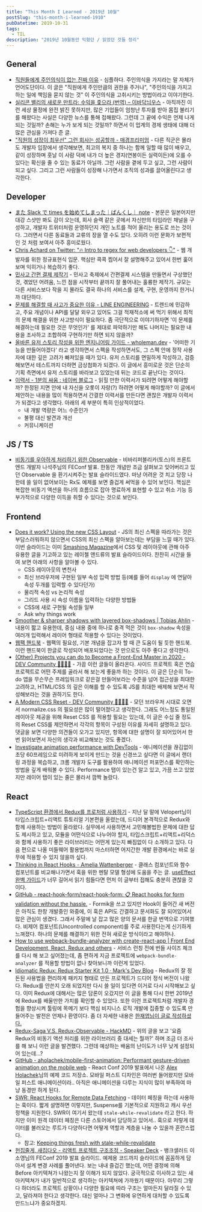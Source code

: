 ```yaml
---
title: "This Month I Learned - 2019년 10월"
postSlug: "this-month-i-learned-1910"
pubDatetime: 2019-10-31
tags:
  - TIL
description: "2019년 10월동안 익혔던 / 읽었던 것들 정리"
---
```


## General

- [직원들에게 주인의식이 없는 진짜 이유](https://brunch.co.kr/@sungyoulkim73/52) - 심플하다. 주인의식을 가지라는 말 자체가 언어도단이다. 이 글은 "직원에게 주인만큼의 권한을 주거나", "주인의식을 가지고 하는 일에 책임을 묻지 않는 것" 이 주인의식을 고취시키는 방법이라고 이야기한다.
- [실리콘 밸리의 새로운 만트라: 수익을 좇으라 (번역) – 이바닥늬우스](https://ebadak.news/2019/10/12/silicon-valley-startup-profit/) - 아직까진 이런 세상 물정에 완전 밝진 못하지만, 많은 기업들이 엄청난 투자를 받아 몸집 불리기를 해왔다는 사실은 다양한 뉴스를 통해 접해왔다. 그런데 그 끝에 수익은 언제 나게 되는 것일까? 손해는 누가 보게 되는 것일까? 하면서 이 업계의 경제 생태에 대해 더 많은 관심을 가져다 준 글.
- ["직원의 성장이 최우선" 그런 회사는 성공할까 - 매경프리미엄](https://mk.co.kr/premium/special-report/view/2017/10/20389/) - 다른 직군은 몰라도 개발자 입장에서 생각해보면, 최고의 복지 중 하나는 함께 일할 때 많이 배우고, 같이 성장하며 훗날 이 사람 덕에 내가 더 높은 경지(연봉이든 실력이든)에 오를 수 있다는 확신을 줄 수 있는 동료가 아닐까. 그런 사람을 곁에 두고 싶고, 그런 사람이 되고 싶다. 그리고 그런 사람들이 성장해 나가면서 조직의 성과를 끌어올린다고 생각한다.

## Developer

- [また Slack で times を始めてしまった｜ばんくし｜ note](https://note.mu/vaaaaanquish/n/ncc512cf0e263) - 본문은 일본어지만 대강 스샷만 봐도 감이 오는데, 회사 슬랙 같은 곳에서 자신만의 타임라인 채널을 구성하고, 개발자 트위터처럼 운영하던지 개인 노트를 적어 올리는 용도로 쓰는 것이다. 그러면서 다른 동료들과 교류의 장을 열 수도 있다. 오히려 이런 문화가 보편적인 것 처럼 보여서 아주 흥미로웠다.
- [Chris Achard on Twitter: "🔥 Intro to regex for web developers 👇"](https://twitter.com/chrisachard/status/1181583499112976384?s=20) - 웹 개발자를 위한 정규표현식 입문. 핵심만 콕콕 찝어서 잘 설명해주고 있어서 한번 훑어보며 익히거나 복습하기 좋다.
- [민사고 간편 결제 제작기](https://blog.chosunghyun.com/kr/minsapay/) - 민사고 축제에서 간편결제 시스템을 만들면서 구상했던 것, 겪었던 어려움, 느낀 점을 시작부터 끝까지 잘 풀어내는 훌륭한 제작기. 규모는 다른 서비스보다 작을 지 몰라도 결국 하나의 서비스를 설계, 구현, 운영까지 한거니까 대단하다.
- [문제를 해결할 때 사고가 중요한 이유 - LINE ENGINEERING](https://engineering.linecorp.com/ko/blog/think-differently-to-solve-problems/) - 트렌드에 민감하고, 주요 개념이나 API를 달달 외우고 있어도 그걸 적재적소에 써 먹기 위해서 최적의 문제 해결을 위한 사고방식이 필요하다. 좀 극단적으로 이야기하자면 '이 문제를 해결하는데 필요한 것은 무엇인가' 를 제대로 파악하기만 해도 나머지는 필요한 내용을 조사하고 조합하여 구현하기만 하면 되지 않을까?
- [올바른 유저 스토리 작성을 위한 엔지니어링 가이드 - wholeman.dev](https://wholeman.dev/posts/guide-to-writing-correct-user-stories/) - '어떠한 기능을 만들어야겠다' 라고 생각하면서 스펙을 작성하면서도, 그 스펙 안에 정작 사용자에 대한 깊은 고려가 빠져있을 때가 있다. 유저 스토리를 면밀하게 작성하고, 검증해보면서 테스트까지 더하면 금상첨화가 되겠다. 이 글에서 흥미로운 것은 단순히 기획 측면에서 유저 스토리를 바라보고 있었는데 뒤는 코드로 끝난다는 것이다.
- [이력서 - 1분의 싸움 : 네이버 블로그](https://m.blog.naver.com/wodory/221676841351) - 읽힐 만한 이력서가 되려면 어떻게 해야할까? 한정된 지면 안에 내 자신을 오롯이 자랑(?) 하려면 어떻게 해야할까? 이 글에서 제안하는 내용을 많이 적용하면서 간결한 이력서를 만든다면 괜찮은 개발자 이력서가 되겠다고 생각했다. 아래의 세 부분이 특히 인상적이었다.
  - 내 개발 역량은 어느 수준인가
  - 불평 대신 발견과 개선
  - 커뮤니케이션

## JS / TS

- [비동기를 우아하게 처리하기 위한 Observable](https://slides.com/seokjume/observable) - 비바리퍼블리카(토스)의 프론트엔드 개발자 나석주님의 FEConf 발표. 한동안 개념만 조금 살펴보고 잊어버리고 있던 Observable 을 환기시켜주는 발표 슬라이드였다. 마냥 어려운 것 치고 당장 나한테 쓸 일이 없어보이는 Rx도 예제를 보면 즐겁게 써먹을 수 있어 보인다. 핵심은 복잡한 비동기 액션을 하나의 흐름으로 잡아 명료하게 표현할 수 있고 취소 기능 등 부가적으로 다양한 이득을 취할 수 있다는 것으로 보인다.

## Frontend

- [Does it work? Using the new CSS Layout](https://noti.st/rachelandrew/lDqTZ7/does-it-work-using-the-new-css-layout#svLS9Av) - JS의 최신 스펙을 따라가는 것은 부담스러워하지 않으면서 CSS의 최신 스펙을 알아보는데는 부담을 느낄 때가 있다. 이번 슬라이드는 이미 [Smashing Magazine](https://www.smashingmagazine.com)에서 CSS 및 레이아웃에 관해 아주 유용한 글을 기고하고 있는 레이첼 앤드류의 발표 슬라이드이다. 찬찬히 시간을 들여 보면 아래의 사항을 알아볼 수 있다.
  - CSS 레이아웃의 변천사
  - 최신 브라우저에 구현된 일부 속성 입력 방법 등(예를 들어 `display` 에 연달아 속성 두개를 입력할 수 있다던가)
  - 물리적 속성 vs 논리적 속성
  - 그리드 사용 시 속성 이름을 입력하는 다양한 방법들
  - CSS에 새로 구현될 속성들 일부
  - Ask why things work
- [Smoother & sharper shadows with layered box-shadows | Tobias Ahlin](https://tobiasahlin.com/blog/layered-smooth-box-shadows/) - 내용이 짧고 유용한데, 중심 내용 중에 하나로 충격 먹은 것이 `box-shadow` 속성을 여러개 입력해서 레이어 형태로 적용할 수 있다는 것이었다.
- [웹팩 핸드북](https://joshua1988.github.io/webpack-guide/) - 웹팩의 필요성, 기본 개념을 잡고자 할 때 큰 도움이 될 듯한 핸드북. 이런 핸드북이 한글로 작성되어 배포되었다는 것 만으로도 아주 좋다고 생각한다.
- [(Other) Projects you can do to Become a Front-End Master in 2020 - DEV Community 👩‍💻👨‍💻](https://dev.to/chriscoyier/9-other-projects-you-can-do-to-become-a-front-end-master-in-2020-450l) - 가끔 이런 글들이 올라온다. 사이드 프로젝트 혹은 연습 프로젝트로 어떤 주제를 골라서 해 보는게 좋을까 하는 것이다. 이 글은 단순히 To-do 앱을 무슨무슨 프레임워크로 같은걸 만들어보라는 수준을 넘어 접근성을 최대한 고려하고, HTML/CSS 의 깊은 이해를 할 수 있도록 JS를 최대한 배제해 보면서 작성해보라는 것을 권하기도 한다.
- [A Modern CSS Reset - DEV Community 👩‍💻👨‍💻](https://dev.to/hankchizljaw/a-modern-css-reset-6p3) - 모던 브라우저 시대로 오면서 normalize.css 의 필요성은 많이 떨어졌다고 생각한다. 그래도 어느정도 통일된 레이아웃 제공을 위해 Reset CSS 를 적용할 필요는 있는데, 이 글은 수십 줄 정도의 Reset CSS를 제안하면서 각각의 항목이 구성된 이유를 자세히 설명하고 있다. 댓글을 보면 다양한 의견들이 오가고 있지만, 항목에 대한 설명이 잘 되어있어서 한번 읽어보면서 자신의 생각과 비교해보는 것도 좋겠다.
- [Investigate animation performance with DevTools](https://calibreapp.com/blog/investigate-animation-performance-with-devtools/) - 애니메이션을 끊김없이 초당 60프레임으로 미려하게 보이게 만드는 것을 신경쓰고 싶다면 이 글에서 랜더링 과정을 복습하고, 크롬 개발자 도구를 활용하여 애니메이션 퍼포먼스를 확인하는 방법을 깊게 배워볼 수 있다. Performance 탭이 있는건 알고 있고, 가끔 쓰고 있었지만 레이어 탭이 있는 줄은 몰라서 깜짝 놀랐다.

## React

- [TypeScript 환경에서 Redux를 프로처럼 사용하기](https://velog.io/@velopert/use-typescript-and-redux-like-a-pro) - 지난 달 말에 Velopert님이 타입스크립트+리액트 튜토리얼 기본편을 올렸는데, 드디어 본격적으로 Redux와 함께 사용하는 방법이 올라왔다. 실무에서 사용하면서 고민해볼법한 문제에 대한 답도 제시하고 있고, 모듈을 어떤식으로 나누어야 할지, 타입스크립트+리액트+리덕스와 함께 사용하기 좋은 라이브러리는 어떤게 있는지 빠짐없이 다 소개하고 있다. 다음 편으로 나올 미들웨어 활용법까지 마스터하면 어지간한 개발 환경에서는 바로 실무에 적용할 수 있지 않을까 싶다.
- [Thinking in React Hooks - Amelia Wattenberger](https://wattenberger.com/blog/react-hooks) - 클래스 컴포넌트와 함수 컴포넌트를 비교해나가면서 훅을 위한 멘탈 모델 형성에 도움을 주는 글. [useEffect 완벽 가이드](https://rinae.dev/posts/a-complete-guide-to-useeffect-ko)가 너무 길어서 읽기 힘들다면 먼저 이 글부터 접해도 충분히 괜찮을 것이다.
- [GitHub - react-hook-form/react-hook-form: 📋 React hooks for form validation without the hassle.](https://github.com/react-hook-form/react-hook-form) - Formik을 쓰고 있지만 Hook이 들어간 새 버전은 아직도 한창 개발중인 와중에, 이 훅은 API도 간결하고 문서화도 잘 되어있어서 많은 관심이 생겼다. 그래서 주말에 날 잡고 많은 양의 문서를 한글 번역으로 기여했다. 비제어 컴포넌트(Uncontrolled component)를 주로 사용한다는게 신기하게 느껴졌다. 하나의 문제를 해결하기 위한 전혀 새로운 방식이라고 해야하나.
- [How to use webpack-bundle-analyzer with create-react-app | Front End Development, React, Redux and others](https://www.johnnolan.dev/ideas/2019/01/15/react-webpack-analyzer.html) - 서비스 런칭 전에 번들 사이즈 체크를 다시 해 보고 싶어졌는데, 좀 편하게 지금 프로젝트에 `webpack-bundle-analyzer` 를 적용할 방법이 없나 찾아보니까 이런게 있었다.
- [Idiomatic Redux: Redux Starter Kit 1.0 · Mark's Dev Blog](https://blog.isquaredsoftware.com/2019/10/redux-starter-kit-1.0/) - Redux의 잘 정돈된 사용법을 편리하게 패키지 형태로 만든 프로젝트가 드디어 정식 버전이 나왔다. Redux를 안쓴지 오래 되었지만 다시 쓸 일이 있다면 이거로 다시 시작해보고 싶다. 이미 Redux에 대해서는 많은 담론이 오갔지만 이 글을 통해 다시 한번 2019년에 Redux를 배울만한 가치를 확인할 수 있었다. 또한 이런 프로젝트처럼 개발자 경험을 향상시켜 툴링에 목메기 보다 핵심 비지니스 로직 개발에 집중할 수 있도록 만들어주는 발전은 언제나 환영이다. 좀 더 자세한 내용은 [한재엽님이 글로 작성하셨다.](https://jbee.io/react/introduce-redux-starter-kit/)
- [Redux-Saga V.S. Redux-Observable - HackMD](https://hackmd.io/@2qVnJRlJRHCk20dvVxsySA/H1xLHUQ8e?type=view#side-by-side-comparison) - 위의 글을 보고 '요즘 Redux의 비동기 액션 처리를 위한 라이브러리 중 대세는 뭘까?' 하며 조금 더 조사를 해 보니 이런 글을 발견했다. 그런데 예상하는 배움의 난이도가 너무 낮게 설정되어 있는데...?
- [GitHub - aholachek/mobile-first-animation: Performant gesture-driven animation on the mobile web](https://github.com/aholachek/mobile-first-animation) - React Conf 2019 발표에서 나온 [Alex Holachek](https://github.com/aholachek)님의 예제 코드 저장소. 모바일 퍼스트 디자인은 여러번 들어왔지만 모바일 퍼스트 애니메이션이라.. 아직은 애니메이션을 다루는 지식이 많이 부족하여 마냥 동경만 하게 된다.
- [SWR: React Hooks for Remote Data Fetching](https://swr.now.sh) - 데이터 페칭을 하는데 사용하는 훅이다. 짧게 설명하면 이렇지만, Suspense를 기본적으로 지원하고 캐시 우선 정책을 지원한다. SWR이 여기서 왔는데 `stale-while-revalidate` 라고 한다. 하지만 이미 원격 데이터 페칭은 다른 스토어에서 담당하고 있어서.. 훅으로 저렇게 데이터를 불러오는 루트가 다양하다면 어떻게 역할과 계층을 나눌 수 있을까 혼란스럽다.
  - 참고: [Keeping things fresh with stale-while-revalidate](https://web.dev/stale-while-revalidate/)
- [헌집줄게, 새집다오 - 리액트 프로젝트 구조조정 - Speaker Deck](https://speakerdeck.com/soyoung210/heonjibjulge-saejibdao-riaegteu-peurojegteu-gujojojeong) - 뱅크샐러드 이소영님의 FEConf 2019 발표 슬라이드. 예제용 코드까지 슬라이드에 꼼꼼하게 담아서 설계 변경 사례를 풀어낸다. 보는 내내 즐겁긴 했는데, 어떤 결정에 의해 Before 아키텍쳐가 나왔는지 잘 이해가 되지 않았다. 궁극적으로 이사하고 있는 새 아키텍쳐가 내가 일반적으로 생각하는 아키텍쳐에 가까웠기 때문이다. 아무리 그렇다 하더라도 프로젝트 상황이나 다양한 필요에 따라 구조는 얼마든지 달라질 수 있고, 달라져야 한다고 생각한다. 대신 얼마나 그 변화에 유연하게 대처할 수 있도록 만드느냐가 중요하겠지.
